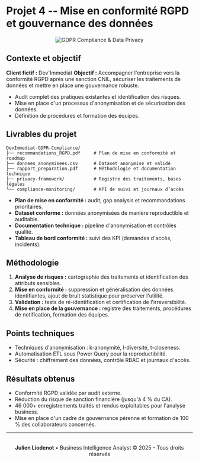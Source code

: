 # Projet 4 -- Mise en conformité RGPD et gouvernance des données

<div align="center">
<img src="https://images.unsplash.com/photo-1563013544-824ae1b704d3?w=800&h=300&fit=crop" alt="GDPR Compliance & Data Privacy" />
</div>

## Contexte et objectif

**Client fictif :** Dev'Immediat
**Objectif :** Accompagner l'entreprise vers la conformité RGPD après
une sanction CNIL, sécuriser les traitements de données et mettre en
place une gouvernance robuste.
- Audit complet des pratiques existantes et identification des risques.
- Mise en place d'un processus d'anonymisation et de sécurisation des
données.
- Définition de procédures et formation des équipes.

## Livrables du projet

    DevImmediat-GDPR-Compliance/
    ├── recommandations_RGPD.pdf     # Plan de mise en conformité et roadmap
    ├── donnees_anonymisees.csv      # Dataset anonymisé et validé
    ├── rapport_preparation.pdf      # Méthodologie et documentation technique
    ├── privacy-framework/           # Registre des traitements, bases légales
    └── compliance-monitoring/       # KPI de suivi et journaux d’accès

-   **Plan de mise en conformité :** audit, gap analysis et
    recommandations prioritaires.
-   **Dataset conforme :** données anonymisées de manière reproductible
    et auditable.
-   **Documentation technique :** pipeline d'anonymisation et contrôles
    qualité.
-   **Tableau de bord conformité :** suivi des KPI (demandes d'accès,
    incidents).

## Méthodologie

1.  **Analyse de risques :** cartographie des traitements et
    identification des attributs sensibles.
2.  **Mise en conformité :** suppression et généralisation des données
    identifiantes, ajout de bruit statistique pour préserver l'utilité.
3.  **Validation :** tests de ré-identification et certification de
    l'irreversibilité.
4.  **Mise en place de la gouvernance :** registre des traitements,
    procédures de notification, formation des équipes.

## Points techniques

-   Techniques d'anonymisation : k-anonymité, l-diversité, t-closeness.
-   Automatisation ETL sous Power Query pour la reproductibilité.
-   Sécurité : chiffrement des données, contrôle RBAC et journaux
    d'accès.

## Résultats obtenus

-   Conformité RGPD validée par audit externe.
-   Réduction du risque de sanction financière (jusqu'à 4 % du CA).
-   46 000+ enregistrements traités et rendus exploitables pour
    l'analyse business.
-   Mise en place d'un cadre de gouvernance pérenne et formation de 100
    % des collaborateurs concernés.

---
<div align="center">
  <br/>
  <strong>Julien Liodenot</strong> • Business Intelligence Analyst
  © 2025 - Tous droits réservés
</div>